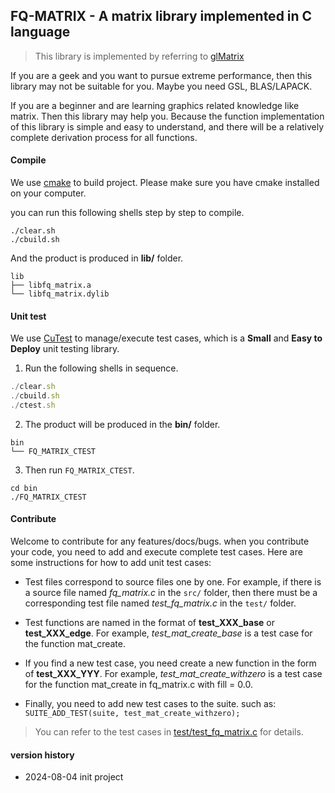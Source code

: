 ## **FQ-MATRIX** - A matrix library implemented in C language

> This library is implemented by referring to [glMatrix](https://glmatrix.net/docs/index.html)

If you are a geek and you want to pursue extreme performance, then this library may not be suitable for you. Maybe you need GSL, BLAS/LAPACK.

If you are a beginner and are learning graphics related knowledge like matrix. Then this library may help you. Because the function implementation of this library is simple and easy to understand, and there will be a relatively complete derivation process for all functions.

#### Compile

We use [cmake](https://cmake.org/) to build project. Please make sure you have cmake installed on your computer.

you can run this following shells step by step to compile.

```
./clear.sh
./cbuild.sh
```

And the product is produced in **lib/** folder.

```
lib
├── libfq_matrix.a
└── libfq_matrix.dylib
```

#### Unit test

We use [CuTest](https://cutest.sourceforge.net/) to manage/execute test cases, which is a **Small** and **Easy to Deploy** unit testing library.

1. Run the following shells in sequence.

```javascript
./clear.sh
./cbuild.sh
./ctest.sh
```

2.  The product will be produced in the **bin/** folder.

```
bin
└── FQ_MATRIX_CTEST
```

3. Then run `FQ_MATRIX_CTEST`.

```
cd bin
./FQ_MATRIX_CTEST
```

#### Contribute

Welcome to contribute for any features/docs/bugs. when you contribute your code, you need to add and execute complete test cases.
Here are some instructions for how to add unit test cases:

- Test files correspond to source files one by one. For example, if there is a source file named _fq_matrix.c_ in the `src/` folder, then there must be a corresponding test file named _test_fq_matrix.c_ in the `test/` folder.

- Test functions are named in the format of **test_XXX_base** or **test_XXX_edge**. For example, _test_mat_create_base_ is a test case for the function mat_create.

- If you find a new test case, you need create a new function in the form of **test_XXX_YYY**. For example, _test_mat_create_withzero_ is a test case for the function mat_create in fq_matrix.c with fill = 0.0.

- Finally, you need to add new test cases to the suite. such as:
  `SUITE_ADD_TEST(suite, test_mat_create_withzero);`

> You can refer to the test cases in [test/test_fq_matrix.c](./test/test_fq_matrix.c) for details.

#### version history

- 2024-08-04 init project
